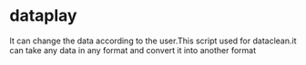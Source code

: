 # dataplay
It can change the data according to the user.This script used for dataclean.it can take any data in any format and convert it into another format
